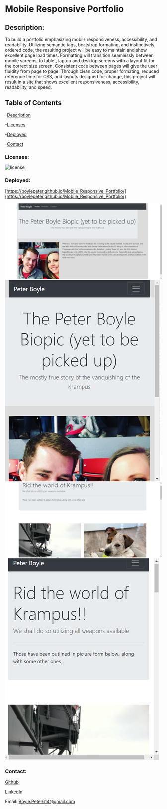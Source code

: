 
# Mobile Responsive Portfolio

## Description: 
To build a portfolio emphasizing mobile responsiveness, accessibility, and readability.
Utilizing semantic tags, bootstrap formating, and instinctively ordered code, the resulting project will be easy to maintain and show excellent page load times. 
Formatting will transition seamlessly between mobile screens, to tablet, laptop and desktop screens with a layout fit for the correct size screen. Consistent code between pages will give the user fluidity from page to page. 
Through clean code, proper formating, reduced reference time for CSS, and layouts designed for change, this project will result in a site that shows excellent responsiveness, accessibility, readability, and speed. 
## Table of Contents

-[Description](#description)

-[Licenses](#licenses)

-[Deployed](#deployed)

-[Contact](#contact)


### Licenses: 
![license](https://img.shields.io/badge/license-mit-orange)
### Deployed: 
[https://boylepeter.github.io/Mobile_Responsive_Portfolio/](https://boylepeter.github.io/Mobile_Responsive_Portfolio/)

![Screenshot1](./assets/images/Screenshot1.png)
![Screenshot1](./assets/images/Screenshot1-2.png)
![Screenshot1](./assets/images/Screenshot2.png)
![Screenshot1](./assets/images/Screenshot2-2.png)

### Contact:

[Github](https://github.com/boylepeter)

[LinkedIn](https://www.linkedin.com/in/peter-boyle-22b5071b7/)

Email: [Boyle.Peter614@gmail.com](Boyle.Peter614@gmail.com)
